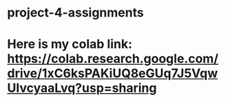 # project-4-assignments
# Here is my colab link: https://colab.research.google.com/drive/1xC6ksPAKiUQ8eGUq7J5VqwUIvcyaaLvq?usp=sharing
